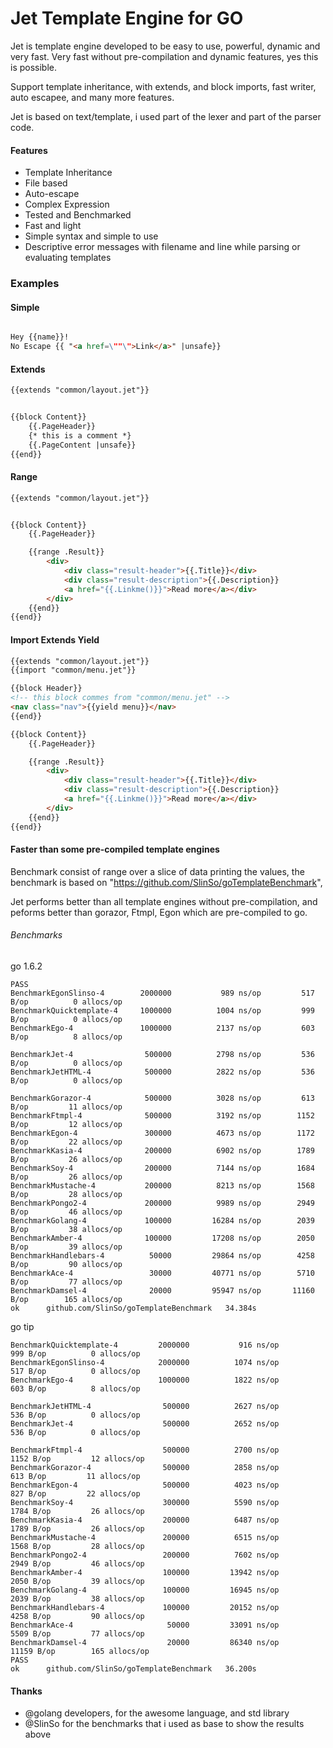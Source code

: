 # Jet Template Engine for GO

Jet is template engine developed to be easy to use, powerful, dynamic and very fast.
Very fast without pre-compilation and dynamic features, yes this is possible.

Support template inheritance, with extends, and block imports, fast writer, auto escapee, and many
more features.

Jet is based on text/template, i used part of the lexer and part of the parser code.

#### Features

* Template Inheritance
* File based
* Auto-escape
* Complex Expression
* Tested and Benchmarked
* Fast and light
* Simple syntax and simple to use
* Descriptive error messages with filename and line while parsing or evaluating templates

### Examples

#### Simple

```HTML

Hey {{name}}!
No Escape {{ "<a href=\""\">Link</a>" |unsafe}}

```

#### Extends

```HTML
{{extends "common/layout.jet"}}


{{block Content}}
	{{.PageHeader}}
    {* this is a comment *}
    {{.PageContent |unsafe}}
{{end}}
```


#### Range

```HTML
{{extends "common/layout.jet"}}


{{block Content}}
	{{.PageHeader}}

    {{range .Result}}
    	<div>
        	<div class="result-header">{{.Title}}</div>
            <div class="result-description">{{.Description}}
            <a href="{{.Linkme()}}">Read more</a></div>
        </div>
    {{end}}
{{end}}
```

#### Import Extends Yield

```HTML
{{extends "common/layout.jet"}}
{{import "common/menu.jet"}}

{{block Header}}
<!-- this block commes from "common/menu.jet" -->
<nav class="nav">{{yield menu}}</nav>
{{end}}

{{block Content}}
	{{.PageHeader}}

    {{range .Result}}
    	<div>
        	<div class="result-header">{{.Title}}</div>
            <div class="result-description">{{.Description}}
            <a href="{{.Linkme()}}">Read more</a></div>
        </div>
    {{end}}
{{end}}
```
#### Faster than some pre-compiled template engines

Benchmark consist of range over a slice of data printing the values,
the benchmark is based on "https://github.com/SlinSo/goTemplateBenchmark",

Jet performs better than all template engines without pre-compilation, and peforms better than gorazor,
Ftmpl, Egon which are pre-compiled to go.


###### Benchmarks

go 1.6.2
```
PASS
BenchmarkEgonSlinso-4      	 2000000	       989 ns/op	     517 B/op	       0 allocs/op
BenchmarkQuicktemplate-4   	 1000000	      1004 ns/op	     999 B/op	       0 allocs/op
BenchmarkEgo-4             	 1000000	      2137 ns/op	     603 B/op	       8 allocs/op

BenchmarkJet-4             	  500000	      2798 ns/op	     536 B/op	       0 allocs/op
BenchmarkJetHTML-4         	  500000	      2822 ns/op	     536 B/op	       0 allocs/op

BenchmarkGorazor-4         	  500000	      3028 ns/op	     613 B/op	      11 allocs/op
BenchmarkFtmpl-4           	  500000	      3192 ns/op	    1152 B/op	      12 allocs/op
BenchmarkEgon-4            	  300000	      4673 ns/op	    1172 B/op	      22 allocs/op
BenchmarkKasia-4           	  200000	      6902 ns/op	    1789 B/op	      26 allocs/op
BenchmarkSoy-4             	  200000	      7144 ns/op	    1684 B/op	      26 allocs/op
BenchmarkMustache-4        	  200000	      8213 ns/op	    1568 B/op	      28 allocs/op
BenchmarkPongo2-4          	  200000	      9989 ns/op	    2949 B/op	      46 allocs/op
BenchmarkGolang-4          	  100000	     16284 ns/op	    2039 B/op	      38 allocs/op
BenchmarkAmber-4           	  100000	     17208 ns/op	    2050 B/op	      39 allocs/op
BenchmarkHandlebars-4      	   50000	     29864 ns/op	    4258 B/op	      90 allocs/op
BenchmarkAce-4             	   30000	     40771 ns/op	    5710 B/op	      77 allocs/op
BenchmarkDamsel-4          	   20000	     95947 ns/op	   11160 B/op	     165 allocs/op
ok  	github.com/SlinSo/goTemplateBenchmark	34.384s
```

go tip
```
BenchmarkQuicktemplate-4      	 2000000	       916 ns/op	     999 B/op	       0 allocs/op
BenchmarkEgonSlinso-4         	 2000000	      1074 ns/op	     517 B/op	       0 allocs/op
BenchmarkEgo-4                	 1000000	      1822 ns/op	     603 B/op	       8 allocs/op

BenchmarkJetHTML-4            	  500000	      2627 ns/op	     536 B/op	       0 allocs/op
BenchmarkJet-4                	  500000	      2652 ns/op	     536 B/op	       0 allocs/op

BenchmarkFtmpl-4              	  500000	      2700 ns/op	    1152 B/op	      12 allocs/op
BenchmarkGorazor-4            	  500000	      2858 ns/op	     613 B/op	      11 allocs/op
BenchmarkEgon-4               	  500000	      4023 ns/op	     827 B/op	      22 allocs/op
BenchmarkSoy-4                	  300000	      5590 ns/op	    1784 B/op	      26 allocs/op
BenchmarkKasia-4              	  200000	      6487 ns/op	    1789 B/op	      26 allocs/op
BenchmarkMustache-4           	  200000	      6515 ns/op	    1568 B/op	      28 allocs/op
BenchmarkPongo2-4             	  200000	      7602 ns/op	    2949 B/op	      46 allocs/op
BenchmarkAmber-4              	  100000	     13942 ns/op	    2050 B/op	      39 allocs/op
BenchmarkGolang-4             	  100000	     16945 ns/op	    2039 B/op	      38 allocs/op
BenchmarkHandlebars-4         	  100000	     20152 ns/op	    4258 B/op	      90 allocs/op
BenchmarkAce-4                	   50000	     33091 ns/op	    5509 B/op	      77 allocs/op
BenchmarkDamsel-4             	   20000	     86340 ns/op	   11159 B/op	     165 allocs/op
PASS
ok  	github.com/SlinSo/goTemplateBenchmark	36.200s
```


#### Thanks

-   @golang developers, for the awesome language, and std library
-   @SlinSo for the benchmarks that i used as base to show the results above
